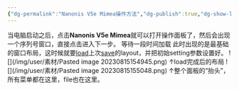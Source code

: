 ```yaml
---
{"dg-permalink":"Nanonis V5e Mimea操作方法","dg-publish":true,"dg-show-local-graph":true,"permalink":"/Nanonis V5e Mimea操作方法/","dgShowLocalGraph":true,"dgPassFrontmatter":true}
---
```


当电脑启动之后，点击**Nanonis V5e Mimea**就可以打开操作面板了，然后会出现一个序列号窗口，直接点击进入下一步。
等待一段时间加载
此时出现的是最基础的窗口布局，这时候就要[load](File菜单相关.md#load)上次[save](File菜单相关.md#save)的layout，并把初始setting参数设置好。
![](/img/user/素材/Pasted image 20230815154945.png)
↑load完成后的布局
![](/img/user/素材/Pasted image 20230815155048.png)
↑整个面板的“抬头”，所有菜单都在这里，file也在这里。

